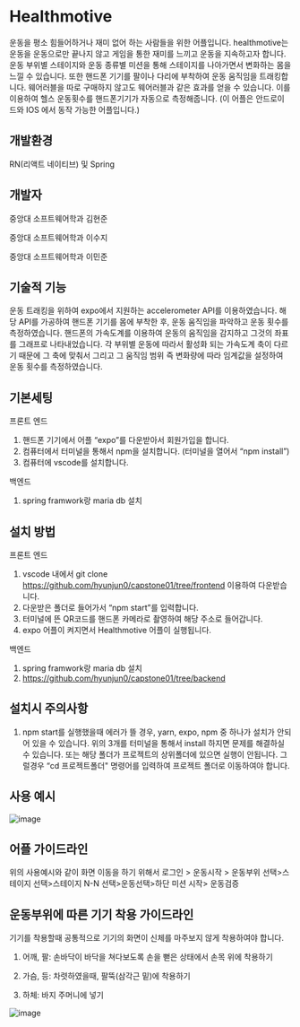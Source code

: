 # Healthmotive

운동을 평소 힘들어하거나 재미 없어 하는 사람들을 위한 어플입니다. 
healthmotive는 운동을 운동으로만 끝나지 않고 게임을 통한 재미를 느끼고 운동을 지속하고자 합니다.
운동 부위별 스테이지와 운동 종류별 미션을 통해 스테이지를 나아가면서 변화하는 몸을 느낄 수 있습니다. 
또한 핸드폰 기기를 팔이나 다리에 부착하여 운동 움직임을 트래킹합니다. 
웨어러블을 따로 구매하지 않고도 웨어러블과 같은 효과를 얻을 수 있습니다. 
이를 이용하여 헬스 운동횟수를 핸드폰기기가 자동으로 측정해줍니다. 
(이 어플은 안드로이드와 IOS 에서 동작 가능한 어플입니다.)



## 개발환경

RN(리액트 네이티브) 및 Spring

## 개발자

중앙대 소프트웨어학과 김현준

중앙대 소프트웨어학과 이수지

중앙대 소프트웨어학과 이민준



## 기술적 기능

운동 트래킹을 위하여 expo에서 지원하는 accelerometer API를 이용하였습니다. 
해당 API를 가공하여 핸드폰 기기를 몸에 부착한 후, 운동 움직임을 파악하고 운동 횟수를 측정하였습니다.
핸드폰의 가속도계를 이용하여 운동의 움직임을 감지하고 그것의 좌표를 그래프로 나타내었습니다. 
각 부위별 운동에 따라서 활성화 되는 가속도계 축이 다르기 때문에 그 축에 맞춰서 그리고 그 움직임 범위 즉 변화량에 따라 임계값을 설정하여 운동 횟수를 측정하였습니다. 




## 기본세팅
프론트 엔드
1. 핸드폰 기기에서 어플 “expo”를 다운받아서 회원가입을 합니다.
2. 컴퓨터에서 터미널을 통해서 npm을 설치합니다. (터미널을 열어서 “npm install”)
3. 컴퓨터에 vscode를 설치합니다.

백엔드
1. spring framwork랑 maria db 설치

## 설치 방법
프론트 엔드
1. vscode 내에서 git clone https://github.com/hyunjun0/capstone01/tree/frontend 이용하여 다운받습니다.
2. 다운받은 폴더로 들어가서 “npm start”를 입력합니다.
3. 터미널에 뜬 QR코드를 핸드폰 카메라로 촬영하여 해당 주소로 들어갑니다.
4. expo 어플이 켜지면서 Healthmotive 어플이 실행됩니다.

백엔드
1. spring framwork랑 maria db 설치
2. https://github.com/hyunjun0/capstone01/tree/backend

## 설치시 주의사항
1. npm start를 실행했을때 에러가 뜰 경우, yarn, expo, npm 중 하나가 설치가 안되어 있을 수 있습니다. 위의 3개를 터미널을 통해서 install 하지면 문제를 해결하실 수 있습니다. 또는 해당 폴더가 프로젝트의 상위폴더에 있으면 실행이 안됩니다. 그럴경우 “cd 프로젝트폴더" 명령어를 입력하여 프로젝트 폴더로 이동하여야 합니다. 

## 사용 예시 

![image](https://github.com/hyunjun0/capstone01/assets/75122582/c11946ea-5d9a-45c3-b366-b063af7dd5d2)


## 어플 가이드라인

위의 사용예시와 같이 화면 이동을 하기 위해서
로그인 > 운동시작 > 운동부위 선택>스테이지 선택>스테이지 N-N 선택>운동선택>하단 미션 시작> 운동검증


## 운동부위에 따른 기기 착용 가이드라인

기기를 착용할때 공통적으로 기기의 화면이 신체를 마주보지 않게 착용하여야 합니다.

1. 어깨, 팔: 손바닥이 바닥을 쳐다보도록 손을 뻗은 상태에서 손목 위에 착용하기

2. 가슴, 등: 차렷하였을때, 팔뚝(삼각근 밑)에 착용하기

3. 하체: 바지 주머니에 넣기


![image](https://github.com/hyunjun0/capstone01/assets/75122582/2d669aca-1721-40cb-bfbe-f728b665cd86)
